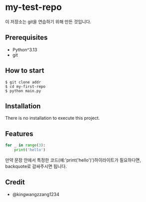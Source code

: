# my-test-repo

이 저장소는 git을 연습하기 위해 만든 것입니다.

## Prerequisites

- Python^3.13
- git

## How to start
```shell
$ git clone addr
$ cd my-first-repo
$ python main.py
```

## Installation
There is no installation to execute this project.

## Features
```python
for _ in range(3):
    print('hello')
```

만약 문장 안에서 특정한 코드(예:'print('hello')')하이라이트가 필요하다면,
backquote로 감싸주시면 됩니다.

## Credit
- @kingwangzzang1234
